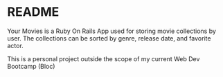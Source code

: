 # README

Your Movies is a Ruby On Rails App used for storing movie collections by user.  The collections can be sorted by genre, release date, and favorite actor.

This is a personal project outside the scope of my current Web Dev Bootcamp (Bloc)